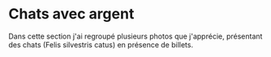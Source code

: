 # Chats avec argent

Dans cette section j'ai regroupé plusieurs photos que j'apprécie, présentant des chats (Felis silvestris catus) en présence de billets.
